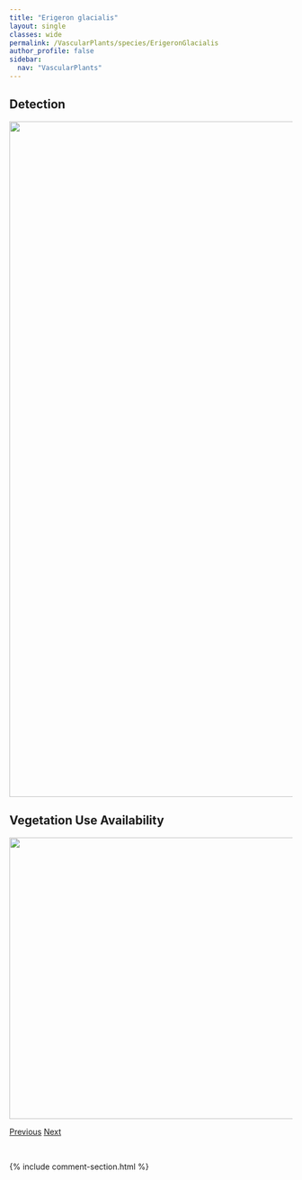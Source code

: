 ```yaml
---
title: "Erigeron glacialis"
layout: single
classes: wide
permalink: /VascularPlants/species/ErigeronGlacialis
author_profile: false
sidebar:
  nav: "VascularPlants"
---
```


<h2>Detection</h2>

<a href="https://drive.google.com/uc?export=view&id=1e1cqkngFz1Ivaq0QajMJ6gDCglmMhkUI">
<img src="https://drive.google.com/uc?export=view&id=1e1cqkngFz1Ivaq0QajMJ6gDCglmMhkUI" height = "1200" width = "800">
</a>


<h2>Vegetation Use Availability</h2>

<a href="https://drive.google.com/uc?export=view&id=15AUoDHLHBIG0DqQzvans94c4xfwv-c0g">
<img src="https://drive.google.com/uc?export=view&id=15AUoDHLHBIG0DqQzvans94c4xfwv-c0g" height = "500" width = "1000">
</a>


<a href="/DevelopmentWebsite/VascularPlants/species/ErigeronGlabellus" class="pagination--pager" title="Erigeron glabellus">Previous</a> <a href="/DevelopmentWebsite/VascularPlants/species/ErigeronHumilis" class="pagination--pager" title="Erigeron humilis">Next</a>

<p>&nbsp;</p>

{% include comment-section.html %}

